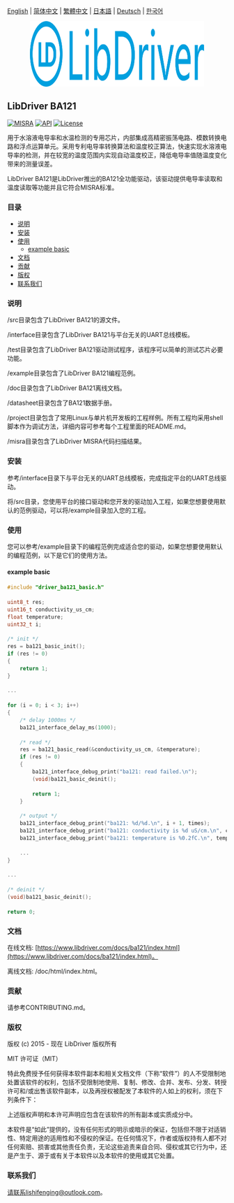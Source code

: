 [English](/README.md) | [ 简体中文](/README_zh-Hans.md) | [繁體中文](/README_zh-Hant.md) | [日本語](/README_ja.md) | [Deutsch](/README_de.md) | [한국어](/README_ko.md)

<div align=center>
<img src="/doc/image/logo.svg" width="400" height="150"/>
</div>

## LibDriver BA121

[![MISRA](https://img.shields.io/badge/misra-compliant-brightgreen.svg)](/misra/README.md) [![API](https://img.shields.io/badge/api-reference-blue.svg)](https://www.libdriver.com/docs/ba121/index.html) [![License](https://img.shields.io/badge/license-MIT-brightgreen.svg)](/LICENSE)

用于水溶液电导率和水温检测的专用芯片，内部集成高精密振荡电路、模数转换电路和浮点运算单元。采用专利电导率转换算法和温度校正算法，快速实现水溶液电导率的检测，并在较宽的温度范围内实现自动温度校正，降低电导率值随温度变化带来的测量误差。

LibDriver BA121是LibDriver推出的BA121全功能驱动，该驱动提供电导率读取和温度读取等功能并且它符合MISRA标准。

### 目录

  - [说明](#说明)
  - [安装](#安装)
  - [使用](#使用)
    - [example basic](#example-basic)
  - [文档](#文档)
  - [贡献](#贡献)
  - [版权](#版权)
  - [联系我们](#联系我们)

### 说明

/src目录包含了LibDriver BA121的源文件。

/interface目录包含了LibDriver BA121与平台无关的UART总线模板。

/test目录包含了LibDriver BA121驱动测试程序，该程序可以简单的测试芯片必要功能。

/example目录包含了LibDriver BA121编程范例。

/doc目录包含了LibDriver BA121离线文档。

/datasheet目录包含了BA121数据手册。

/project目录包含了常用Linux与单片机开发板的工程样例。所有工程均采用shell脚本作为调试方法，详细内容可参考每个工程里面的README.md。

/misra目录包含了LibDriver MISRA代码扫描结果。

### 安装

参考/interface目录下与平台无关的UART总线模板，完成指定平台的UART总线驱动。

将/src目录，您使用平台的接口驱动和您开发的驱动加入工程，如果您想要使用默认的范例驱动，可以将/example目录加入您的工程。

### 使用

您可以参考/example目录下的编程范例完成适合您的驱动，如果您想要使用默认的编程范例，以下是它们的使用方法。

#### example basic

```C
#include "driver_ba121_basic.h"

uint8_t res;
uint16_t conductivity_us_cm;
float temperature;
uint32_t i;

/* init */
res = ba121_basic_init();
if (res != 0)
{
    return 1;
}

...
    
for (i = 0; i < 3; i++)
{
    /* delay 1000ms */
    ba121_interface_delay_ms(1000);

    /* read */
    res = ba121_basic_read(&conductivity_us_cm, &temperature);
    if (res != 0)
    {
        ba121_interface_debug_print("ba121: read failed.\n");
        (void)ba121_basic_deinit();

        return 1;
    }

    /* output */
    ba121_interface_debug_print("ba121: %d/%d.\n", i + 1, times);
    ba121_interface_debug_print("ba121: conductivity is %d uS/cm.\n", conductivity_us_cm);
    ba121_interface_debug_print("ba121: temperature is %0.2fC.\n", temperature);
    
    ...
}

...
    
/* deinit */
(void)ba121_basic_deinit();

return 0;
```

### 文档

在线文档: [https://www.libdriver.com/docs/ba121/index.html](https://www.libdriver.com/docs/ba121/index.html)。

离线文档: /doc/html/index.html。

### 贡献

请参考CONTRIBUTING.md。

### 版权

版权 (c) 2015 - 现在 LibDriver 版权所有

MIT 许可证（MIT）

特此免费授予任何获得本软件副本和相关文档文件（下称“软件”）的人不受限制地处置该软件的权利，包括不受限制地使用、复制、修改、合并、发布、分发、转授许可和/或出售该软件副本，以及再授权被配发了本软件的人如上的权利，须在下列条件下：

上述版权声明和本许可声明应包含在该软件的所有副本或实质成分中。

本软件是“如此”提供的，没有任何形式的明示或暗示的保证，包括但不限于对适销性、特定用途的适用性和不侵权的保证。在任何情况下，作者或版权持有人都不对任何索赔、损害或其他责任负责，无论这些追责来自合同、侵权或其它行为中，还是产生于、源于或有关于本软件以及本软件的使用或其它处置。

### 联系我们

请联系lishifenging@outlook.com。